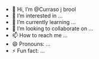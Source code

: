 - 👋 Hi, I’m @Curraso j brool
- 👀 I’m interested in ...
- 🌱 I’m currently learning ...
- 💞️ I’m looking to collaborate on ...
- 📫 How to reach me ...
- 😄 Pronouns: ...
- ⚡ Fun fact: ...

<!---
Curraso/Curraso is a ✨ special ✨ repository because its `README.md` (this file) appears on your GitHub profile.
You can click the Preview link to take a look at your changes.
--->
